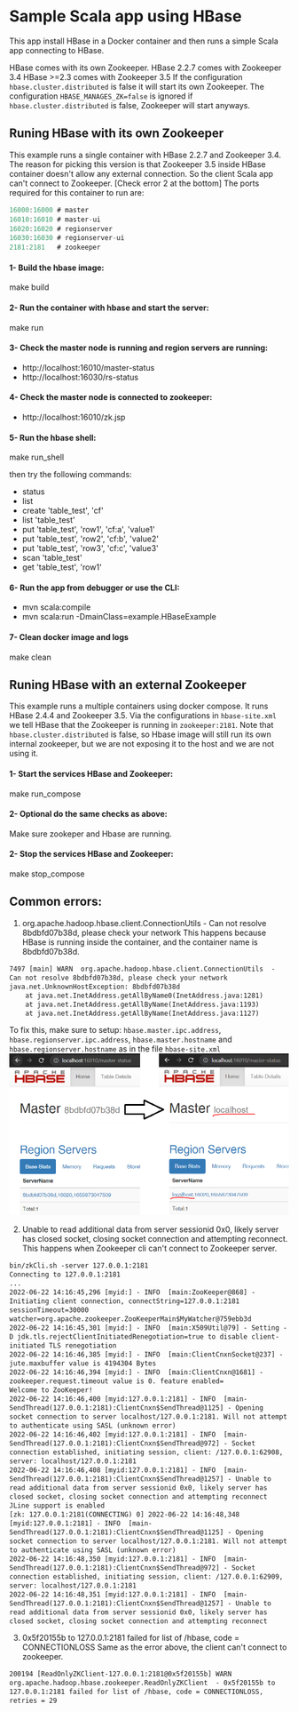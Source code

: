# Sample Scala app using HBase
This app install HBase in a Docker container and then runs a simple Scala app connecting to HBase.

HBase comes with its own Zookeeper.
HBase 2.2.7 comes with Zookeeper 3.4
HBase >=2.3 comes with Zookeeper 3.5
If the configuration `hbase.cluster.distributed` is false it will start its own Zookeeper.
The configuration `HBASE_MANAGES_ZK=false` is ignored if `hbase.cluster.distributed` is false, Zookeeper will start anyways.

## Runing HBase with its own Zookeeper
This example runs a single container with HBase 2.2.7 and Zookeeper 3.4.
The reason for picking this version is that Zookeeper 3.5 inside HBase container doesn't allow any external connection.
So the client Scala app can't connect to Zookeeper. [Check error 2 at the bottom]
The ports required for this container to run are:
```js
16000:16000 # master
16010:16010 # master-ui
16020:16020 # regionserver
16030:16030 # regionserver-ui
2181:2181   # zookeeper
```

#### 1- Build the hbase image:
make build

#### 2- Run the container with hbase and start the server:
make run

#### 3- Check the master node is running and region servers are running:
- http://localhost:16010/master-status
- http://localhost:16030/rs-status

#### 4- Check the master node is connected to zookeeper:
- http://localhost:16010/zk.jsp

#### 5- Run the hbase shell:
make run_shell

then try the following commands:
- status
- list
- create 'table_test', 'cf'
- list 'table_test'
- put 'table_test', 'row1', 'cf:a', 'value1'
- put 'table_test', 'row2', 'cf:b', 'value2'
- put 'table_test', 'row3', 'cf:c', 'value3'
- scan 'table_test'
- get 'table_test', 'row1'

#### 6- Run the app from debugger or use the CLI:
- mvn scala:compile
- mvn scala:run -DmainClass=example.HBaseExample

#### 7- Clean docker image and logs
make clean



## Runing HBase with an external Zookeeper
This example runs a multiple containers using docker compose. It runs HBase 2.4.4 and Zookeeper 3.5.
Via the configurations in `hbase-site.xml` we tell HBase that the Zookeeper is running in `zookeeper:2181`.
Note that  `hbase.cluster.distributed` is false, so Hbase image will still run its own internal zookeeper, but we are not exposing it to the host and we are not using it.

#### 1- Start the services HBase and Zookeeper:
make run_compose

#### 2- Optional do the same checks as above:
Make sure zookeper and Hbase are running.

#### 2- Stop the services HBase and Zookeeper:
make stop_compose


## Common errors:

1. org.apache.hadoop.hbase.client.ConnectionUtils  - Can not resolve 8bdbfd07b38d, please check your network
This happens because HBase is running inside the container, and the container name is 8bdbfd07b38d.
```
7497 [main] WARN  org.apache.hadoop.hbase.client.ConnectionUtils  - Can not resolve 8bdbfd07b38d, please check your network
java.net.UnknownHostException: 8bdbfd07b38d
	at java.net.InetAddress.getAllByName0(InetAddress.java:1281)
	at java.net.InetAddress.getAllByName(InetAddress.java:1193)
	at java.net.InetAddress.getAllByName(InetAddress.java:1127)
```
To fix this, make sure to setup: `hbase.master.ipc.address`, `hbase.regionserver.ipc.address`, `hbase.master.hostname` and `hbase.regionserver.hostname` as in the file `hbase-site.xml`
![HBase config](./images/hbase-conf.png)

2. Unable to read additional data from server sessionid 0x0, likely server has closed socket, closing socket connection and attempting reconnect.
This happens when Zookeeper cli can't connect to Zookeeper server.
```
bin/zkCli.sh -server 127.0.0.1:2181
Connecting to 127.0.0.1:2181
...
2022-06-22 14:16:45,296 [myid:] - INFO  [main:ZooKeeper@868] - Initiating client connection, connectString=127.0.0.1:2181 sessionTimeout=30000 watcher=org.apache.zookeeper.ZooKeeperMain$MyWatcher@759ebb3d
2022-06-22 14:16:45,301 [myid:] - INFO  [main:X509Util@79] - Setting -D jdk.tls.rejectClientInitiatedRenegotiation=true to disable client-initiated TLS renegotiation
2022-06-22 14:16:46,385 [myid:] - INFO  [main:ClientCnxnSocket@237] - jute.maxbuffer value is 4194304 Bytes
2022-06-22 14:16:46,394 [myid:] - INFO  [main:ClientCnxn@1681] - zookeeper.request.timeout value is 0. feature enabled=
Welcome to ZooKeeper!
2022-06-22 14:16:46,400 [myid:127.0.0.1:2181] - INFO  [main-SendThread(127.0.0.1:2181):ClientCnxn$SendThread@1125] - Opening socket connection to server localhost/127.0.0.1:2181. Will not attempt to authenticate using SASL (unknown error)
2022-06-22 14:16:46,402 [myid:127.0.0.1:2181] - INFO  [main-SendThread(127.0.0.1:2181):ClientCnxn$SendThread@972] - Socket connection established, initiating session, client: /127.0.0.1:62908, server: localhost/127.0.0.1:2181
2022-06-22 14:16:46,408 [myid:127.0.0.1:2181] - INFO  [main-SendThread(127.0.0.1:2181):ClientCnxn$SendThread@1257] - Unable to read additional data from server sessionid 0x0, likely server has closed socket, closing socket connection and attempting reconnect
JLine support is enabled
[zk: 127.0.0.1:2181(CONNECTING) 0] 2022-06-22 14:16:48,348 [myid:127.0.0.1:2181] - INFO  [main-SendThread(127.0.0.1:2181):ClientCnxn$SendThread@1125] - Opening socket connection to server localhost/127.0.0.1:2181. Will not attempt to authenticate using SASL (unknown error)
2022-06-22 14:16:48,350 [myid:127.0.0.1:2181] - INFO  [main-SendThread(127.0.0.1:2181):ClientCnxn$SendThread@972] - Socket connection established, initiating session, client: /127.0.0.1:62909, server: localhost/127.0.0.1:2181
2022-06-22 14:16:48,351 [myid:127.0.0.1:2181] - INFO  [main-SendThread(127.0.0.1:2181):ClientCnxn$SendThread@1257] - Unable to read additional data from server sessionid 0x0, likely server has closed socket, closing socket connection and attempting reconnect
```

3. 0x5f20155b to 127.0.0.1:2181 failed for list of /hbase, code = CONNECTIONLOSS
Same as the error above, the client can't connect to zookeeper.
```
200194 [ReadOnlyZKClient-127.0.0.1:2181@0x5f20155b] WARN  org.apache.hadoop.hbase.zookeeper.ReadOnlyZKClient  - 0x5f20155b to 127.0.0.1:2181 failed for list of /hbase, code = CONNECTIONLOSS, retries = 29
```
